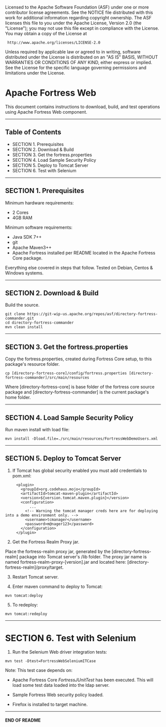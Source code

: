    Licensed to the Apache Software Foundation (ASF) under one
   or more contributor license agreements.  See the NOTICE file
   distributed with this work for additional information
   regarding copyright ownership.  The ASF licenses this file
   to you under the Apache License, Version 2.0 (the
   "License"); you may not use this file except in compliance
   with the License.  You may obtain a copy of the License at

     http://www.apache.org/licenses/LICENSE-2.0

   Unless required by applicable law or agreed to in writing,
   software distributed under the License is distributed on an
   "AS IS" BASIS, WITHOUT WARRANTIES OR CONDITIONS OF ANY
   KIND, either express or implied.  See the License for the
   specific language governing permissions and limitations
   under the License.

# Apache Fortress Web

This document contains instructions to download, build, and test operations using Apache Fortress Web component.

-------------------------------------------------------------------------------
## Table of Contents

 * SECTION 1. Prerequisites
 * SECTION 2. Download & Build
 * SECTION 3. Get the fortress.properties
 * SECTION 4. Load Sample Security Policy
 * SECTION 5. Deploy to Tomcat Server
 * SECTION 6. Test with Selenium

-------------------------------------------------------------------------------
## SECTION 1. Prerequisites

Minimum hardware requirements:
 * 2 Cores
 * 4GB RAM

Minimum software requirements:
 * Java SDK 7++
 * git
 * Apache Maven3++
 * Apache Fortress installed per README located in the Apache Fortress Core package.

Everything else covered in steps that follow.  Tested on Debian, Centos & Windows systems.

-------------------------------------------------------------------------------
## SECTION 2. Download & Build

Build the source.
 ```
 git clone https://git-wip-us.apache.org/repos/asf/directory-fortress-commander.git
 cd directory-fortress-commander
 mvn clean install
 ```
___________________________________________________________________________________
## SECTION 3. Get the fortress.properties

Copy the fortress.properties, created during Fortress Core setup, to this package's resource folder.

```
cp [directory-fortress-core]/config/fortress.properties [directory-fortress-commander]/src/main/resources
```

Where [directory-fortress-core] is base folder of the fortress core source package and [directory-fortress-commander] is the current package's home folder.
___________________________________________________________________________________
## SECTION 4. Load Sample Security Policy

Run maven install with load file:
```
mvn install -Dload.file=./src/main/resources/FortressWebDemoUsers.xml
```

___________________________________________________________________________________
## SECTION 5. Deploy to Tomcat Server

1. If Tomcat has global security enabled you must add credentials to pom.xml:

 ```
      <plugin>
        <groupId>org.codehaus.mojo</groupId>
        <artifactId>tomcat-maven-plugin</artifactId>
        <version>${version.tomcat.maven.plugin}</version>
        <configuration>
            ...
          <!-- Warning the tomcat manager creds here are for deploying into a demo environment only. -->
          <username>tcmanager</username>
          <password>m@nager123</password>
        </configuration>
      </plugin>
 ```

2. Get the Fortress Realm Proxy jar.

 Place the fortress-realm proxy jar, generated by the [directory-fortress-realm] package into Tomcat server's /lib folder.  The proxy jar name is named fortress-realm-proxy-[version].jar and located here: [directory-fortress-realm]/proxy/target.

3. Restart Tomcat server.

4. Enter maven command to deploy to Tomcat:
 ```
 mvn tomcat:deploy
 ```

5. To redeploy:
 ```
 mvn tomcat:redeploy
 ```
___________________________________________________________________________________
# SECTION 6. Test with Selenium

1. Run the Selenium Web driver integration tests:
 ```
 mvn test -Dtest=FortressWebSeleniumITCase
 ```

Note: This test case depends on:

* Apache Fortress Core *FortressJUnitTest* has been executed.  This will load some test data loaded into the ldap server.

* Sample Fortress Web security policy loaded.

* Firefox is installed to target machine.

___________________________________________________________________________________
#### END OF README